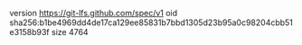 version https://git-lfs.github.com/spec/v1
oid sha256:b1be4969dd4de17ca129ee85831b7bbd1305d23b95a0c98204cbb51e3158b93f
size 4764
